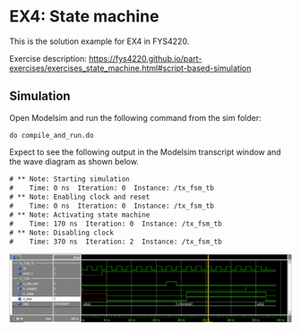 
# EX4: State machine

This is the solution example for EX4 in FYS4220.

Exercise description: https://fys4220.github.io/part-exercises/exercises_state_machine.html#script-based-simulation 


## Simulation

Open Modelsim and run the following command from the sim folder:

```
do compile_and_run.do
```

Expect to see the following output in the Modelsim transcript window and the wave diagram as shown below.

```
# ** Note: Starting simulation
#    Time: 0 ns  Iteration: 0  Instance: /tx_fsm_tb
# ** Note: Enabling clock and reset
#    Time: 0 ns  Iteration: 0  Instance: /tx_fsm_tb
# ** Note: Activating state machine
#    Time: 170 ns  Iteration: 0  Instance: /tx_fsm_tb
# ** Note: Disabling clock
#    Time: 370 ns  Iteration: 2  Instance: /tx_fsm_tb
```

![Image of wave diagram](doc/exercise_state_machine_wave_diagram.png)


